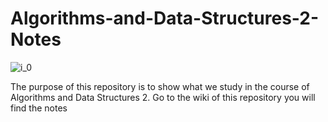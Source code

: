 # Algorithms-and-Data-Structures-2-Notes


![i_0](https://user-images.githubusercontent.com/18080793/64627696-53c91200-d3ad-11e9-9168-6f25fd5d7f0e.gif)

The purpose of this repository is to show  what we study in the course of Algorithms and Data Structures 2. Go to the wiki of this repository you will find the notes
